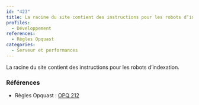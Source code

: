 ```yaml
---
id: "423"
title: La racine du site contient des instructions pour les robots d’indexation.
profiles:
  - Développement
references:
  - Règles Opquast
categories:
  - Serveur et performances
---
```


La racine du site contient des instructions pour les robots d’indexation.

### Références

*   Règles Opquast : [OPQ 212](https://checklists.opquast.com/fr/assurance-qualite-web/la-racine-du-site-contient-des-instructions-pour-les-robots-dindexation)
